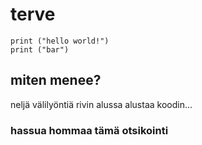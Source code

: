 # terve

    print ("hello world!")
    print ("bar")
    
## miten menee?
 neljä välilyöntiä rivin alussa alustaa koodin...
 
### hassua hommaa tämä otsikointi

